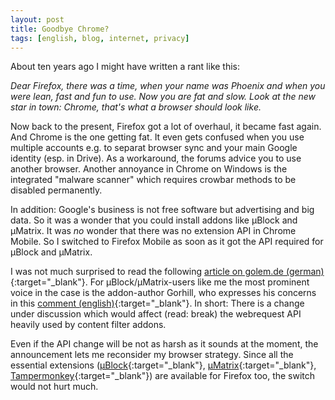 ```yaml
---
layout: post
title: Goodbye Chrome?
tags: [english, blog, internet, privacy]
---
```

About ten years ago I might have written a rant like this:

_Dear Firefox, there was a time, when your name was Phoenix and when you were
lean, fast and fun to use. Now you are fat and slow. Look at the new star in
town: Chrome, that's what a browser should look like._

Now back to the present, Firefox got a lot of overhaul, it became fast again.
And Chrome is the one getting fat. It even gets confused when you use multiple
accounts e.g. to separat browser sync and your main Google identity (esp. in
Drive). As a workaround, the forums advice you to use another browser. Another
annoyance in Chrome on Windows is the integrated "malware scanner" which
requires crowbar methods to be disabled permanently.

In addition: Google's business is not free software but advertising and big data.
So it was a wonder that you could install addons like µBlock and µMatrix. It was
_no_ wonder that there was no extension API in Chrome Mobile. So I switched to
Firefox Mobile as soon as it got the API required for µBlock and µMatrix.

I was not much surprised to read the following
[article on golem.de (german)](
    https://www.golem.de/news/google-chrome-neue-schnittstellen-koennten-ublock-origin-verhindern-1901-138935.html
){:target="_blank"}.
For µBlock/µMatrix-users like me the most prominent voice
in the case is the addon-author Gorhill, who expresses his concerns in this
[comment (english)](
    https://bugs.chromium.org/p/chromium/issues/detail?id=896897&desc=2#c23
){:target="_blank"}.
In short: There is a change under discussion which would
affect (read: break) the webrequest API heavily used by content filter addons.

Even if the API change will be not as harsh as it sounds at the moment, the
announcement lets me reconsider my browser strategy. Since all the essential
extensions
([µBlock](
    https://github.com/gorhill/uBlock
){:target="_blank"},
[µMatrix](
    https://github.com/gorhill/uMatrix
){:target="_blank"},
[Tampermonkey](https://tampermonkey.net/){:target="_blank"})
are available for Firefox too, the switch would not hurt much.

